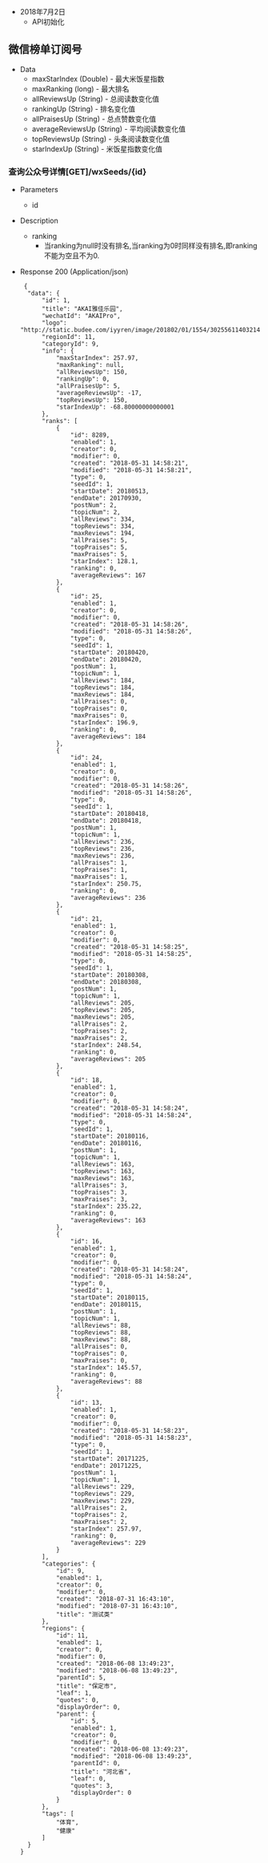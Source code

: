 + 2018年7月2日
     + API初始化

## 微信榜单订阅号
+ Data
     + maxStarIndex (Double) - 最大米饭星指数
     + maxRanking (long) - 最大排名
     + allReviewsUp (String) - 总阅读数变化值
     + rankingUp (String) - 排名变化值
     + allPraisesUp (String) - 总点赞数变化值
     + averageReviewsUp (String) - 平均阅读数变化值
     + topReviewsUp (String) - 头条阅读数变化值
     + starIndexUp (String) - 米饭星指数变化值
### 查询公众号详情[GET]/wxSeeds/{id}
+ Parameters
    + id  
+ Description
    + ranking 
        + 当ranking为null时没有排名,当ranking为0时同样没有排名,即ranking不能为空且不为0.
    
+ Response 200 (Application/json)

       {
        "data": {
            "id": 1,
            "title": "AKAI雅佳乐园",
            "wechatId": "AKAIPro",
            "logo": "http://static.budee.com/iyyren/image/201802/01/1554/302556114032148480.jpg",
            "regionId": 11,
            "categoryId": 9,
            "info": {
                "maxStarIndex": 257.97,
                "maxRanking": null,
                "allReviewsUp": 150,
                "rankingUp": 0,
                "allPraisesUp": 5,
                "averageReviewsUp": -17,
                "topReviewsUp": 150,
                "starIndexUp": -68.80000000000001
            },
            "ranks": [
                {
                    "id": 8289,
                    "enabled": 1,
                    "creator": 0,
                    "modifier": 0,
                    "created": "2018-05-31 14:58:21",
                    "modified": "2018-05-31 14:58:21",
                    "type": 0,
                    "seedId": 1,
                    "startDate": 20180513,
                    "endDate": 20170930,
                    "postNum": 2,
                    "topicNum": 2,
                    "allReviews": 334,
                    "topReviews": 334,
                    "maxReviews": 194,
                    "allPraises": 5,
                    "topPraises": 5,
                    "maxPraises": 5,
                    "starIndex": 128.1,
                    "ranking": 0,
                    "averageReviews": 167
                },
                {
                    "id": 25,
                    "enabled": 1,
                    "creator": 0,
                    "modifier": 0,
                    "created": "2018-05-31 14:58:26",
                    "modified": "2018-05-31 14:58:26",
                    "type": 0,
                    "seedId": 1,
                    "startDate": 20180420,
                    "endDate": 20180420,
                    "postNum": 1,
                    "topicNum": 1,
                    "allReviews": 184,
                    "topReviews": 184,
                    "maxReviews": 184,
                    "allPraises": 0,
                    "topPraises": 0,
                    "maxPraises": 0,
                    "starIndex": 196.9,
                    "ranking": 0,
                    "averageReviews": 184
                },
                {
                    "id": 24,
                    "enabled": 1,
                    "creator": 0,
                    "modifier": 0,
                    "created": "2018-05-31 14:58:26",
                    "modified": "2018-05-31 14:58:26",
                    "type": 0,
                    "seedId": 1,
                    "startDate": 20180418,
                    "endDate": 20180418,
                    "postNum": 1,
                    "topicNum": 1,
                    "allReviews": 236,
                    "topReviews": 236,
                    "maxReviews": 236,
                    "allPraises": 1,
                    "topPraises": 1,
                    "maxPraises": 1,
                    "starIndex": 250.75,
                    "ranking": 0,
                    "averageReviews": 236
                },
                {
                    "id": 21,
                    "enabled": 1,
                    "creator": 0,
                    "modifier": 0,
                    "created": "2018-05-31 14:58:25",
                    "modified": "2018-05-31 14:58:25",
                    "type": 0,
                    "seedId": 1,
                    "startDate": 20180308,
                    "endDate": 20180308,
                    "postNum": 1,
                    "topicNum": 1,
                    "allReviews": 205,
                    "topReviews": 205,
                    "maxReviews": 205,
                    "allPraises": 2,
                    "topPraises": 2,
                    "maxPraises": 2,
                    "starIndex": 248.54,
                    "ranking": 0,
                    "averageReviews": 205
                },
                {
                    "id": 18,
                    "enabled": 1,
                    "creator": 0,
                    "modifier": 0,
                    "created": "2018-05-31 14:58:24",
                    "modified": "2018-05-31 14:58:24",
                    "type": 0,
                    "seedId": 1,
                    "startDate": 20180116,
                    "endDate": 20180116,
                    "postNum": 1,
                    "topicNum": 1,
                    "allReviews": 163,
                    "topReviews": 163,
                    "maxReviews": 163,
                    "allPraises": 3,
                    "topPraises": 3,
                    "maxPraises": 3,
                    "starIndex": 235.22,
                    "ranking": 0,
                    "averageReviews": 163
                },
                {
                    "id": 16,
                    "enabled": 1,
                    "creator": 0,
                    "modifier": 0,
                    "created": "2018-05-31 14:58:24",
                    "modified": "2018-05-31 14:58:24",
                    "type": 0,
                    "seedId": 1,
                    "startDate": 20180115,
                    "endDate": 20180115,
                    "postNum": 1,
                    "topicNum": 1,
                    "allReviews": 88,
                    "topReviews": 88,
                    "maxReviews": 88,
                    "allPraises": 0,
                    "topPraises": 0,
                    "maxPraises": 0,
                    "starIndex": 145.57,
                    "ranking": 0,
                    "averageReviews": 88
                },
                {
                    "id": 13,
                    "enabled": 1,
                    "creator": 0,
                    "modifier": 0,
                    "created": "2018-05-31 14:58:23",
                    "modified": "2018-05-31 14:58:23",
                    "type": 0,
                    "seedId": 1,
                    "startDate": 20171225,
                    "endDate": 20171225,
                    "postNum": 1,
                    "topicNum": 1,
                    "allReviews": 229,
                    "topReviews": 229,
                    "maxReviews": 229,
                    "allPraises": 2,
                    "topPraises": 2,
                    "maxPraises": 2,
                    "starIndex": 257.97,
                    "ranking": 0,
                    "averageReviews": 229
                }
            ],
            "categories": {
                "id": 9,
                "enabled": 1,
                "creator": 0,
                "modifier": 0,
                "created": "2018-07-31 16:43:10",
                "modified": "2018-07-31 16:43:10",
                "title": "测试类"
            },
            "regions": {
                "id": 11,
                "enabled": 1,
                "creator": 0,
                "modifier": 0,
                "created": "2018-06-08 13:49:23",
                "modified": "2018-06-08 13:49:23",
                "parentId": 5,
                "title": "保定市",
                "leaf": 1,
                "quotes": 0,
                "displayOrder": 0,
                "parent": {
                    "id": 5,
                    "enabled": 1,
                    "creator": 0,
                    "modifier": 0,
                    "created": "2018-06-08 13:49:23",
                    "modified": "2018-06-08 13:49:23",
                    "parentId": 0,
                    "title": "河北省",
                    "leaf": 0,
                    "quotes": 3,
                    "displayOrder": 0
                }
            },
            "tags": [
                "体育",
                "健康"
            ]
        }
      }
